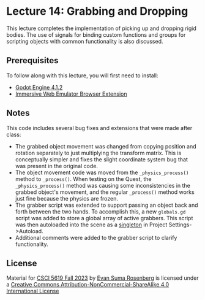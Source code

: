 # Lecture 14: Grabbing and Dropping

This lecture completes the implementation of picking up and dropping rigid bodies. The use of signals for binding custom functions and groups for scripting objects with common functionality is also discussed.

## Prerequisites

To follow along with this lecture, you will first need to install:

- [Godot Engine 4.1.2](https://godotengine.org/)
- [Immersive Web Emulator Browser Extension](https://github.com/meta-quest/immersive-web-emulator)

## Notes

This code includes several bug fixes and extensions that were made after class:

- The grabbed object movement was changed from copying position and rotation separately to just multiplying the transform matrix.  This is conceptually simpler and fixes the slight coordinate system bug that was present in the original code.
- The object movement code was moved from the `_physics_process()` method to `_process()`.  When testing on the Quest, the `_physics_process()` method was causing some inconsistencies in the grabbed object's movement, and the regular `_process()` method works just fine because the physics are frozen.
- The grabber script was extended to support passing an object back and forth between the two hands. To accomplish this, a new `globals.gd` script was added to store a global array of active grabbers.  This script was then autoloaded into the scene as a [singleton](https://docs.godotengine.org/en/latest/tutorials/scripting/singletons_autoload.html) in Project Settings->Autoload.
- Additional comments were added to the grabber script to clarify functionality.

## License

Material for [CSCI 5619 Fall 2023](https://canvas.umn.edu/courses/391288/assignments/syllabus) by [Evan Suma Rosenberg](https://illusioneering.umn.edu/) is licensed under a [Creative Commons Attribution-NonCommercial-ShareAlike 4.0 International License](http://creativecommons.org/licenses/by-nc-sa/4.0/)